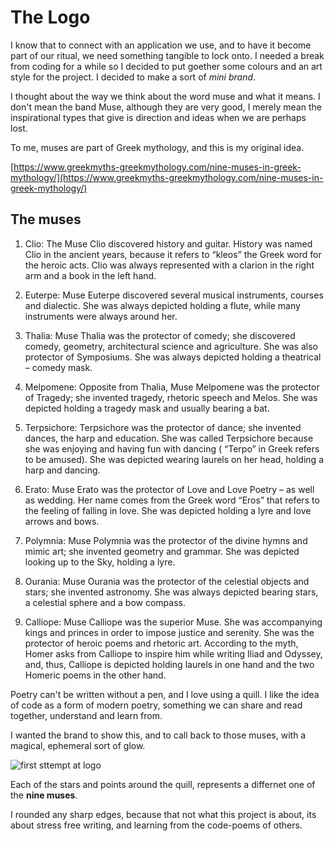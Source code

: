 
[meta-date]: <> (2020-03-27T14:35:57.209Z)
[meta-title]: <> (Page Title)
[meta-branch]: <> (master)
[meta-sha]: <> (none)
[meta-user]: <> (Gabriel Crowe)

# The Logo

I know that to connect with an application we use, and to have it become part of our ritual, we need something tangible to lock onto. I needed a break from coding for a while so I decided to put goether some colours and an art style for the project. I decided to make a sort of _mini brand_.

I thought about the way we think about the word muse and what it means. I don't mean the band Muse, although they are very good, I merely mean the inspirational types that give is direction and ideas when we are perhaps lost.

To me, muses are part of Greek mythology, and this is my original idea.

[https://www.greekmyths-greekmythology.com/nine-muses-in-greek-mythology/](https://www.greekmyths-greekmythology.com/nine-muses-in-greek-mythology/)

## The muses

1. Clio: The Muse Clio discovered history and guitar. History was named Clio in the ancient years, because it refers to “kleos” the Greek word for the heroic acts. Clio was always represented with a clarion in the right arm and a book in the left hand.

2. Euterpe: Muse Euterpe discovered several musical instruments, courses and dialectic. She was always depicted holding a flute, while many instruments were always around her.

3. Thalia: Muse Thalia was the protector of comedy; she discovered comedy, geometry, architectural science and agriculture. She was also protector of Symposiums. She was always depicted holding a theatrical – comedy mask.

4. Melpomene: Opposite from Thalia, Muse Melpomene was the protector of Tragedy; she invented tragedy, rhetoric speech and Melos. She was depicted holding a tragedy mask and usually bearing a bat.

5. Terpsichore: Terpsichore was the protector of dance; she invented dances, the harp and education. She was called Terpsichore because she was enjoying and having fun with dancing ( “Terpo” in Greek refers to be amused). She was depicted wearing laurels on her head, holding a harp and dancing.

6. Erato: Muse Erato was the protector of Love and Love Poetry – as well as wedding. Her name comes from the Greek word “Eros” that refers to the feeling of falling in love. She was depicted holding a lyre and love arrows and bows.

7. Polymnia: Muse Polymnia was the protector of the divine hymns and mimic art; she invented geometry and grammar. She was depicted looking up to the Sky, holding a lyre.

8. Ourania: Muse Ourania was the protector of the celestial objects and stars; she invented astronomy. She was always depicted bearing stars, a celestial sphere and a bow compass.

9. Calliope: Muse Calliope was the superior Muse. She was accompanying kings and princes in order to impose justice and serenity. She was the protector of heroic poems and rhetoric art. According to the myth, Homer asks from Calliope to inspire him while writing Iliad and Odyssey, and, thus, Calliope is depicted holding laurels in one hand and the two Homeric poems in the other hand.

Poetry can't be written without a pen, and I love using a quill. I like the idea of code as a form of modern poetry, something we can share and read together, understand and learn from.

I wanted the brand to show this, and to call back to those muses, with a magical, ephemeral sort of glow.

![first sttempt at logo](logo-test.png)

Each of the stars and points around the quill, represents a differnet one of the __nine muses__.

I rounded any sharp edges, because that not what this project is about, its about stress free writing, and learning from the code-poems of others.

